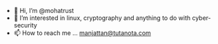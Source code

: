 - 👋 Hi, I’m @mohatrust
- 👀 I’m interested in linux, cryptography and anything to do with cyber-security
- 📫 How to reach me ... manjattan@tutanota.com

<!---
mohatrust/mohatrust is a ✨ special ✨ repository because its `README.md` (this file) appears on your GitHub profile.
You can click the Preview link to take a look at your changes.
--->
